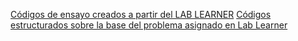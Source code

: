 


[Códigos de ensayo creados a partir del LAB LEARNER](https://github.com/Fx2048/COMU_REDES/tree/main/TAREAS/LAB_AMAZON/ENSAYOS_LABS/code%201%20y%202/24%20actividades_act17)
[Códigos estructurados sobre la base del problema asignado en Lab Learner]()
